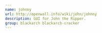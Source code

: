 ```yaml
---
name: johnny
url: http://openwall.info/wiki/john/johnny
description: GUI for John the Ripper.
group: blackarch blackarch-cracker
---
```

